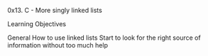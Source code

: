0x13. C - More singly linked lists

Learning Objectives

General
How to use linked lists
Start to look for the right source of information without too much help

